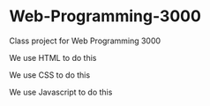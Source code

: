 # Web-Programming-3000
Class project for Web Programming 3000

We use HTML to do this

We use CSS to do this

We use Javascript to do this
